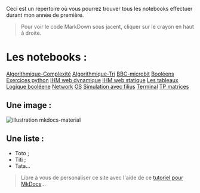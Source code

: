 Ceci est un repertoire où vous pourrez trouver tous les notebooks effectuer durant mon année de première.

> Pour voir le code MarkDown sous jacent, cliquer sur le crayon en haut à droite.

# Les notebooks :

[Algorithmique-Complexité](http://10.1.3.50/user/alan/notebooks/Algorithmique-Complexite.ipynb)
[Algorithmique-Tri](http://10.1.3.50/user/alan/notebooks/Algorithmique-Tri.ipynb)
[BBC-microbit](http://10.1.3.50/user/alan/notebooks/BBCmicrobit-Un_BN_Pour_MicroPython%20(1).ipynb)
[Booléens](http://10.1.3.50/user/alan/notebooks/boole.ipynb)
[Exercices python](http://10.1.3.50/user/alan/notebooks/exercices%20python.ipynb)
[IHM web dynamique](http://10.1.3.50/user/alan/notebooks/IHM_Web_Dynamique.ipynb)
[IHM web statique](http://10.1.3.50/user/alan/notebooks/IHM_Web_Statique.ipynb)
[Les tableaux](http://10.1.3.50/user/alan/notebooks/Les_tableaux.ipynb)
[Logique booléene](http://10.1.3.50/user/alan/notebooks/Logique_Booleenne.ipynb)
[Network](http://10.1.3.50/user/alan/notebooks/Network-Un_BN_pour_la_communication_en_reseau.ipynb)
[OS](http://10.1.3.50/user/alan/notebooks/OS.ipynb)
[Simulation avec filius](http://10.1.3.50/user/alan/notebooks/Simulation_avec_Filius%202.ipynb)
[Terminal](http://10.1.3.50/user/alan/notebooks/Terminal-Un_BN_pour_la_ligne_de_commande.ipynb)
[TP matrices](http://10.1.3.50/user/alan/notebooks/TP_matrices.ipynb)




## Une image :
![illustration mkdocs-material](https://squidfunk.github.io/mkdocs-material/assets/images/illustration.png)

## Une liste :
- Toto ;
- Titi ;
- Tata...

> Libre à vous de personaliser ce site avec l'aide de ce [tutoriel pour MkDocs](https://github.com/ericECmorlaix/adn-Tutoriel_site_web)...
